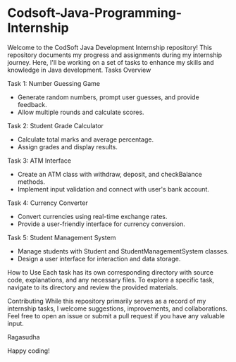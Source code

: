 # Codsoft-Java-Programming-Internship

Welcome to the CodSoft Java Development Internship repository! This repository documents my progress and assignments during my internship journey. Here, I'll be working on a set of tasks to enhance my skills and knowledge in Java development.
 Tasks Overview
 
 Task 1: Number Guessing Game
- Generate random numbers, prompt user guesses, and provide feedback.
- Allow multiple rounds and calculate scores.

 Task 2: Student Grade Calculator
- Calculate total marks and average percentage.
- Assign grades and display results.

 Task 3: ATM Interface
- Create an ATM class with withdraw, deposit, and checkBalance methods.
- Implement input validation and connect with user's bank account.

 Task 4: Currency Converter
- Convert currencies using real-time exchange rates.
- Provide a user-friendly interface for currency conversion.

 Task 5: Student Management System
- Manage students with Student and StudentManagementSystem classes.
- Design a user interface for interaction and data storage.

 How to Use
Each task has its own corresponding directory with source code, explanations, and any necessary files. To explore a specific task, navigate to its directory and review the provided materials.

 Contributing
While this repository primarily serves as a record of my internship tasks, I welcome suggestions, improvements, and collaborations. Feel free to open an issue or submit a pull request if you have any valuable input.

Ragasudha

Happy coding!
